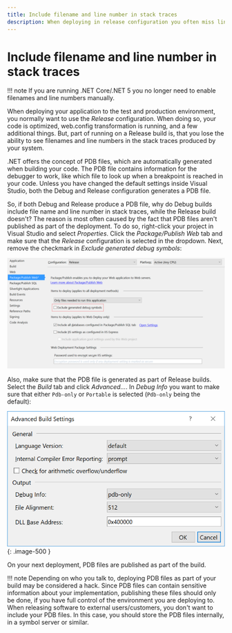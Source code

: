 ```yaml
---
title: Include filename and line number in stack traces
description: When deploying in release configuration you often miss line numbers in stack traces. Learn how to set it up using this small trick.
---
```


# Include filename and line number in stack traces

!!! note
    If you are running .NET Core/.NET 5 you no longer need to enable filenames and line numbers manually.

When deploying your application to the test and production environment, you normally want to use the _Release_ configuration. When doing so, your code is optimized, web.config transformation is running, and a few additional things. But, part of running on a Release build is, that you lose the ability to see filenames and line numbers in the stack traces produced by your system.

.NET offers the concept of PDB files, which are automatically generated when building your code. The PDB file contains information for the debugger to work, like which file to look up when a breakpoint is reached in your code. Unless you have changed the default settings inside Visual Studio, both the Debug and Release configuration generates a PDB file.

So, if both Debug and Release produce a PDB file, why do Debug builds include file name and line number in stack traces, while the Release build doesn't? The reason is most often caused by the fact that PDB files aren't published as part of the deployment. To do so, right-click your project in Visual Studio and select _Properties_. Click the _Package/Publish Web_ tab and make sure that the _Release_ configuration is selected in the dropdown. Next, remove the checkmark in _Exclude generated debug symbols_:

![Exclude generated debug symbols](images/exclude_generated_debug_symbols.png)

Also, make sure that the PDB file is generated as part of Release builds. Select the _Build_ tab and click _Advanced..._. In _Debug Info_ you want to make sure that either `Pdb-only` or `Portable` is selected (`Pdb-only` being the default):

![Advanced build settings](images/advanced_build_settings.png){: .image-500 }

On your next deployment, PDB files are published as part of the build.

!!! note
    Depending on who you talk to, deploying PDB files as part of your build may be considered a hack. Since PDB files can contain sensitive information about your implementation, publishing these files should only be done, if you have full control of the environment you are deploying to. When releasing software to external users/customers, you don't want to include your PDB files. In this case, you should store the PDB files internally, in a symbol server or similar.
